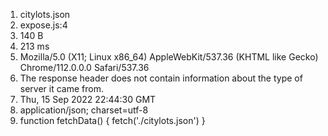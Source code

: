 1) citylots.json
2) expose.js:4
3) 140 B
4) 213 ms
5) Mozilla/5.0 (X11; Linux x86_64) AppleWebKit/537.36 (KHTML like Gecko) Chrome/112.0.0.0 Safari/537.36
6) The response header does not contain information about the type of server it came from.
7) Thu, 15 Sep 2022 22:44:30 GMT
8) application/json; charset=utf-8
9) function fetchData() {
      fetch('./citylots.json')
    }
